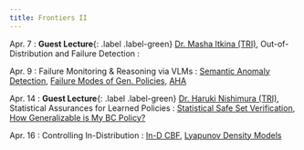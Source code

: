 ```yaml
---
title: Frontiers II 
---
```


Apr. 7
: **Guest Lecture**{: .label .label-green} [Dr. Masha Itkina (TRI)](https://mashaitkina.weebly.com/), Out-of-Distribution and Failure Detection
  : 

Apr. 9
: Failure Monitoring & Reasoning via VLMs
  : [Semantic Anomaly Detection](https://arxiv.org/abs/2305.11307), [Failure Modes of Gen. Policies](https://arxiv.org/abs/2410.04640), [AHA](https://aha-vlm.github.io/)

Apr. 14
: **Guest Lecture**{: .label .label-green} [Dr. Haruki Nishimura (TRI)](https://harukins.github.io/), Statistical Assurances for Learned Policies
  : [Statistical Safe Set Verification](https://proceedings.mlr.press/v242/lin24a/lin24a.pdf), [How Generalizable is My BC Policy?](https://arxiv.org/abs/2405.05439)

Apr. 16
: Controlling In-Distribution
  : [In-D CBF](https://arxiv.org/abs/2301.12012), [Lyapunov Density Models](https://proceedings.mlr.press/v162/kang22a/kang22a.pdf)